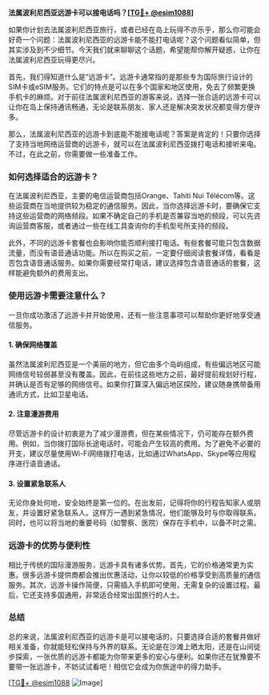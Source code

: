 **法属波利尼西亚远游卡可以接电话吗？[[TG💪+ @esim1088](https://t.me/s/esim1088)]**

如果你计划去法属波利尼西亚旅行，或者已经在岛上玩得不亦乐乎，那么你可能会好奇一个问题：法属波利尼西亚的远游卡能不能打电话呢？这个问题看似简单，但其实涉及到不少细节。今天我们就来聊聊这个话题，希望能帮你解开疑惑，让你在法属波利尼西亚玩得更尽兴。

首先，我们得知道什么是“远游卡”。远游卡通常指的是那些专为国际旅行设计的SIM卡或eSIM服务。它们的特点是可以在多个国家和地区使用，免去了频繁更换手机卡的麻烦。对于前往法属波利尼西亚的游客来说，选择一张合适的远游卡可以让你在岛上保持通讯畅通，无论是联系朋友、家人还是解决突发状况都变得方便许多。

那么，法属波利尼西亚的远游卡到底能不能接电话呢？答案是肯定的！只要你选择了支持当地网络运营商的远游卡，就可以在法属波利尼西亚拨打电话和接听来电。不过，在此之前，你需要做一些准备工作。

### **如何选择适合的远游卡？**

在法属波利尼西亚，主要的电信运营商包括Orange、Tahiti Nui Télécom等。这些运营商在当地提供较为稳定的通信服务。因此，当你选择远游卡时，要确保它支持这些运营商的网络频段。如果不确定自己的手机是否兼容当地的频段，可以先咨询运营商客服，或者通过一些在线工具查询你的手机型号所支持的频段。

此外，不同的远游卡套餐也会影响你能否顺利接打电话。有些套餐可能只包含数据流量，而没有语音通话功能。所以在购买之前，一定要仔细阅读套餐详情，看看是否包含语音通话服务。如果你需要经常打电话，建议选择包含语音通话的套餐，这样能避免额外的费用支出。

### **使用远游卡需要注意什么？**

一旦你成功激活了远游卡并开始使用，还有一些注意事项可以帮助你更好地享受通信服务。

#### **1. 确保网络覆盖**
虽然法属波利尼西亚是一个美丽的地方，但它由多个岛屿组成，有些偏远地区可能网络信号较弱甚至没有覆盖。因此，在前往这些地方之前，最好提前规划好行程，并确认是否有足够的网络信号。如果你打算深入偏远地区探险，建议随身携带备用通讯方式，比如卫星电话。

#### **2. 注意漫游费用**
尽管远游卡的设计初衷是为了减少漫游费，但在某些情况下，仍可能存在额外费用。例如，当你拨打国际长途电话时，可能会产生较高的费用。为了避免不必要的开支，建议尽量使用Wi-Fi网络拨打电话，比如通过WhatsApp、Skype等应用程序进行语音通话。

#### **3. 设置紧急联系人**
无论你身处何地，安全始终是第一位的。在出发前，记得将你的行程告知家人或朋友，并设置好紧急联系人。这样万一遇到紧急情况，他们能够及时与你取得联系。同时，也可以将当地的重要号码（如警察、医院）保存在手机中，以备不时之需。

### **远游卡的优势与便利性**

相比于传统的国际漫游服务，远游卡具有诸多优势。首先，它的价格通常更为实惠。很多远游卡提供商都会推出优惠活动，让你以较低的价格享受到高质量的通信服务。其次，远游卡操作简便，只需插入手机即可使用，无需复杂的设置过程。最后，它还支持多国通用，非常适合经常出国旅行的人士。

### **总结**

总的来说，法属波利尼西亚的远游卡是可以接电话的，只要选择合适的套餐并做好相关准备，你就能轻松保持与外界的联系。无论是在沙滩上晒太阳，还是在山间徒步探索，一张优质的远游卡都能为你带来更多的安心与便利。如果你还在犹豫要不要带一张远游卡，不妨试试看吧！相信它会成为你旅途中的得力助手。

[[TG💪+ @esim1088](https://t.me/s/esim1088) ![Image](https://i.postimg.cc/4NQfJmqS/Snipaste-2025-05-13-00-14-12.png)]